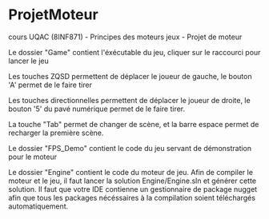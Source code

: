# ProjetMoteur

cours UQAC (8INF871) - Principes des moteurs jeux - Projet de moteur

Le dossier "Game" contient l'éxécutable du jeu, cliquer sur le raccourci pour lancer le jeu

Les touches ZQSD permettent de déplacer le joueur de gauche, le bouton 'A' permet de le faire tirer

Les touches directionnelles permettent de déplacer le joueur de droite, le bouton '5' du pavé numérique permet  de le faire tirer.

La touche "Tab" permet de changer de scène, et la barre espace permet de recharger la première scène.

Le dossier "FPS_Demo" contient le code du jeu servant de démonstration pour le moteur

Le dossier "Engine" contient le code du moteur de jeu. Afin de compiler le moteur et le jeu, il faut lancer la solution Engine/Engine.sln
et générer cette solution. Il faut que votre IDE contienne un gestionnaire de package nugget afin que tous les packages nécéssaires
à la compilation soient téléchargés automatiquement.
